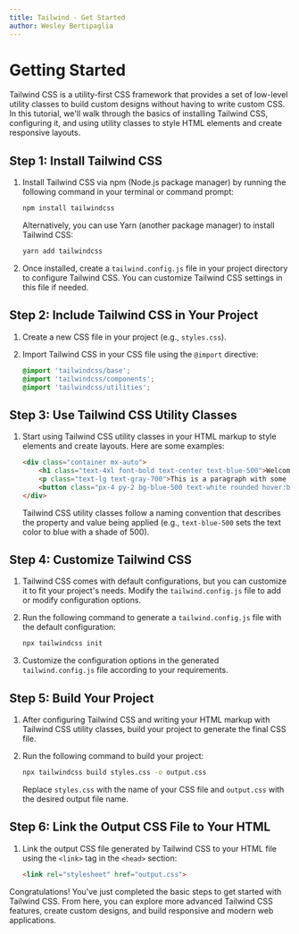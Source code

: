 ```yaml
---
title: Tailwind - Get Started
author: Wesley Bertipaglia
---
```

# Getting Started

Tailwind CSS is a utility-first CSS framework that provides a set of low-level utility classes to build custom designs without having to write custom CSS. In this tutorial, we'll walk through the basics of installing Tailwind CSS, configuring it, and using utility classes to style HTML elements and create responsive layouts.

## Step 1: Install Tailwind CSS

1. Install Tailwind CSS via npm (Node.js package manager) by running the following command in your terminal or command prompt:

    ```bash
    npm install tailwindcss
    ```

   Alternatively, you can use Yarn (another package manager) to install Tailwind CSS:

    ```bash
    yarn add tailwindcss
    ```

2. Once installed, create a `tailwind.config.js` file in your project directory to configure Tailwind CSS. You can customize Tailwind CSS settings in this file if needed.

## Step 2: Include Tailwind CSS in Your Project

1. Create a new CSS file in your project (e.g., `styles.css`).

2. Import Tailwind CSS in your CSS file using the `@import` directive:

    ```css
    @import 'tailwindcss/base';
    @import 'tailwindcss/components';
    @import 'tailwindcss/utilities';
    ```

## Step 3: Use Tailwind CSS Utility Classes

1. Start using Tailwind CSS utility classes in your HTML markup to style elements and create layouts. Here are some examples:

    ```html
    <div class="container mx-auto">
        <h1 class="text-4xl font-bold text-center text-blue-500">Welcome to My Website</h1>
        <p class="text-lg text-gray-700">This is a paragraph with some text.</p>
        <button class="px-4 py-2 bg-blue-500 text-white rounded hover:bg-blue-600">Click Me</button>
    </div>
    ```

   Tailwind CSS utility classes follow a naming convention that describes the property and value being applied (e.g., `text-blue-500` sets the text color to blue with a shade of 500).

## Step 4: Customize Tailwind CSS

1. Tailwind CSS comes with default configurations, but you can customize it to fit your project's needs. Modify the `tailwind.config.js` file to add or modify configuration options.

2. Run the following command to generate a `tailwind.config.js` file with the default configuration:

    ```bash
    npx tailwindcss init
    ```

3. Customize the configuration options in the generated `tailwind.config.js` file according to your requirements.

## Step 5: Build Your Project

1. After configuring Tailwind CSS and writing your HTML markup with Tailwind CSS utility classes, build your project to generate the final CSS file.

2. Run the following command to build your project:

    ```bash
    npx tailwindcss build styles.css -o output.css
    ```

   Replace `styles.css` with the name of your CSS file and `output.css` with the desired output file name.

## Step 6: Link the Output CSS File to Your HTML

1. Link the output CSS file generated by Tailwind CSS to your HTML file using the `<link>` tag in the `<head>` section:

    ```html
    <link rel="stylesheet" href="output.css">
    ```

Congratulations! You've just completed the basic steps to get started with Tailwind CSS. From here, you can explore more advanced Tailwind CSS features, create custom designs, and build responsive and modern web applications.
